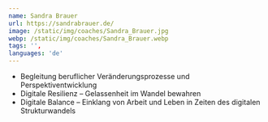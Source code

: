 ```yaml
---
name: Sandra Brauer
url: https://sandrabrauer.de/
image: /static/img/coaches/Sandra_Brauer.jpg
webp: /static/img/coaches/Sandra_Brauer.webp
tags: '',
languages: 'de'
---
```


<ul><li>Begleitung beruflicher Veränderungsprozesse und Perspektiventwicklung</li><li>Digitale Resilienz – Gelassenheit im Wandel bewahren</li><li>Digitale Balance – Einklang von Arbeit und Leben in Zeiten des digitalen Strukturwandels</li></ul>